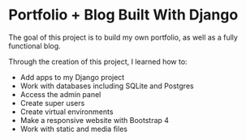 # Portfolio + Blog Built With Django

The goal of this project is to build my own portfolio, as well as a fully functional blog.

Through the creation of this project, I learned how to:
  * Add apps to my Django project
  * Work with databases including SQLite and Postgres
  * Access the admin panel
  * Create super users 
  * Create virtual environments 
  * Make a responsive website with Bootstrap 4
  * Work with static and media files 

